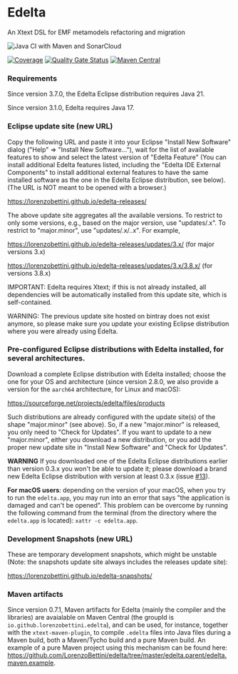 # Edelta

An Xtext DSL for EMF metamodels refactoring and migration

![Java CI with Maven and SonarCloud](https://github.com/LorenzoBettini/edelta/workflows/Java%20CI%20with%20Maven%20and%20SonarCloud/badge.svg)

[![Coverage](https://sonarcloud.io/api/project_badges/measure?project=io.github.lorenzobettini.edelta%3Aedelta.parent&metric=coverage)](https://sonarcloud.io/dashboard?id=io.github.lorenzobettini.edelta%3Aedelta.parent) 
[![Quality Gate Status](https://sonarcloud.io/api/project_badges/measure?project=io.github.lorenzobettini.edelta%3Aedelta.parent&metric=alert_status)](https://sonarcloud.io/dashboard?id=io.github.lorenzobettini.edelta%3Aedelta.parent)
[![Maven Central](https://img.shields.io/maven-central/v/io.github.lorenzobettini.edelta/edelta.svg?label=Maven%20Central)](https://search.maven.org/search?q=g:%22io.github.lorenzobettini.edelta%22%20AND%20a:%22edelta%22)

### Requirements

Since version 3.7.0, the Edelta Eclipse distribution requires Java 21.

Since version 3.1.0, Edelta requires Java 17.

### Eclipse update site (new URL)

Copy the following URL and paste it into your Eclipse "Install New Software" dialog ("Help" => "Install New Software..."), wait for the list of available features to show and select the latest version of "Edelta Feature" (You can install additional Edelta features listed, including the "Edelta IDE External Components" to install additional external features to have the same installed software as the one in the Edelta Eclipse distribution, see below). (The URL is NOT meant to be opened with a browser.)

https://lorenzobettini.github.io/edelta-releases/

The above update site aggregates all the available versions. To restrict to only some versions, e.g., based on the major version, use "updates/<majorversion>.x". To restrict to "major.minor", use "updates/<majorversion>.x/<majorversion>.<minorversion>.x".
For example,

https://lorenzobettini.github.io/edelta-releases/updates/3.x/ (for major versions 3.x)

https://lorenzobettini.github.io/edelta-releases/updates/3.x/3.8.x/ (for versions 3.8.x)

IMPORTANT: Edelta requires Xtext; if this is not already installed, all dependencies will be automatically installed from this update site, which is self-contained.

WARNING: The previous update site hosted on bintray does not exist anymore, so please make sure you update your existing Eclipse distribution where you were already using Edelta.

### Pre-configured Eclipse distributions with Edelta installed, for several architectures.

Download a complete Eclipse distribution with Edelta installed; choose the one for your OS and architecture (since version 2.8.0, we also provide a version for the `aarch64` architecture, for Linux and macOS):

https://sourceforge.net/projects/edelta/files/products

Such distributions are already configured with the update site(s) of the shape "major.minor" (see above).
So, if a new "major.minor" is released, you only need to "Check for Updates".
If you want to update to a new "major.minor", either you download a new distribution, or you add the proper new update site in "Install New Software" and "Check for Updates".

**WARNING** If you downloaded one of the Edelta Eclipse distributions earlier than version 0.3.x you won't be able to update it; please download a brand new Edelta Eclipse distribution with version at least 0.3.x (issue [#13](https://github.com/LorenzoBettini/edelta/issues/13)).

**For macOS users**: depending on the version of your macOS, when you try to run the `edelta.app`, you may run into an error that says "the application is damaged and can't be opened". This problem can be overcome by running the following command from the terminal (from the directory where the `edelta.app` is located): `xattr -c edelta.app`.

### Development Snapshots (new URL)

These are temporary development snapshots, which might be unstable (Note: the snapshots update site always includes the releases update site):

https://lorenzobettini.github.io/edelta-snapshots/

### Maven artifacts

Since version 0.7.1, Maven artifacts for Edelta (mainly the compiler and the libraries) are avaialable on Maven Central (the groupId is `io.github.lorenzobettini.edelta`), and can be used, for instance, together with the `xtext-maven-plugin`, to compile `.edelta` files into Java files during a Maven build, both a Maven/Tycho build and a pure Maven build. An example of a pure Maven project using this mechanism can be found here: https://github.com/LorenzoBettini/edelta/tree/master/edelta.parent/edelta.maven.example.
